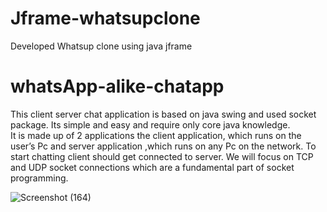 # Jframe-whatsupclone
Developed Whatsup clone using  java jframe 
# whatsApp-alike-chatapp
This client server chat application is based on java swing and used socket package. Its simple and easy and require only core java knowledge.  
It is made up of 2 applications the client application, which runs on the user’s Pc and server application ,which runs on any Pc on the network.
To start chatting client should get connected to server. We will focus on TCP and UDP socket connections which are a fundamental part of socket programming.




































![Screenshot (164)](https://user-images.githubusercontent.com/98746402/176952094-f9a76504-2872-4164-a69b-0131a19b2d78.png)
